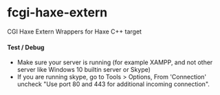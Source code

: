 # fcgi-haxe-extern
CGI Haxe Extern Wrappers for Haxe C++ target


#### Test / Debug
* Make sure your server is running (for example XAMPP, and not other server like Windows 10 builtin server or Skype)
* If you are running skype, go to Tools > Options, From 'Connection' uncheck "Use port 80 and 443 for additional incoming connection".
